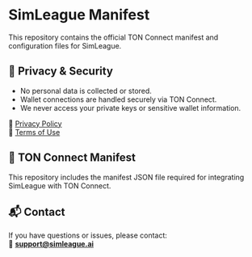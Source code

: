 # SimLeague Manifest

This repository contains the official TON Connect manifest and configuration files for SimLeague.

## 🔐 Privacy & Security

- No personal data is collected or stored.
- Wallet connections are handled securely via TON Connect.
- We never access your private keys or sensitive wallet information.

📄 [Privacy Policy](https://raw.githubusercontent.com/Adahlete/SimLeague-manifest/main/privacy.md)  
📄 [Terms of Use](https://raw.githubusercontent.com/Adahlete/SimLeague-manifest/main/terms.md)

## 🧩 TON Connect Manifest

This repository includes the manifest JSON file required for integrating SimLeague with TON Connect.

## 📬 Contact

If you have questions or issues, please contact:  
📧 **support@simleague.ai**
